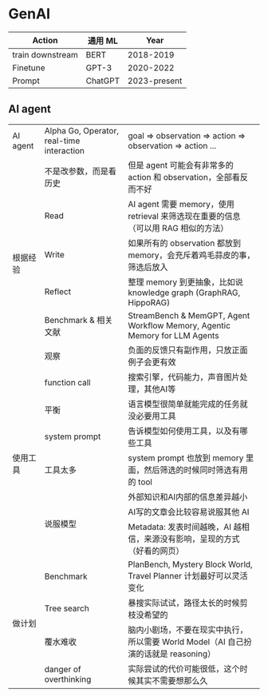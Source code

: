# GenAI

| Action | 通用 ML | Year |
| --- | ---------------- | ---- |
| train downstream | BERT | 2018-2019 |
| Finetune | GPT-3 | 2020-2022 |
| Prompt | ChatGPT | 2023-present |

## AI agent

<table>
  <tr>
    <td>AI agent</td>
    <td>Alpha Go, Operator, real-time interaction</td>
    <td>goal => observation => action => observation => action ...</td>
  </tr>

  <tr>
    <td rowspan="6">根据经验</td>
    <td>不是改参数，而是看历史</td>
    <td>但是 agent 可能会有非常多的 action 和 observation，全部看反而不好</td>
  </tr>
  <tr>
    <td>Read</td>
    <td>AI agent 需要 memory，使用 retrieval 来筛选现在重要的信息（可以用 RAG 相似的方法）</td>
  </tr>
  <tr>
    <td>Write</td>
    <td>如果所有的 observation 都放到 memory，会充斥着鸡毛蒜皮的事，筛选后放入</td>
  </tr>
  <tr>
    <td>Reflect</td>
    <td>整理 memory 到更抽象，比如说 knowledge graph (GraphRAG, HippoRAG)</td>
  </tr>
  <tr>
    <td>Benchmark & 相关文献</td>
    <td>StreamBench & MemGPT, Agent Workflow Memory, Agentic Memory for LLM Agents</td>
  </tr>
  <tr>
    <td>观察</td>
    <td>负面的反馈只有副作用，只放正面例子会更有效</td>
  </tr>

  <tr>
    <td rowspan="7">使用工具</td>
    <td>function call</td>
    <td>搜索引擎，代码能力，声音图片处理，其他AI等</td>
  </tr>
  <tr>
    <td>平衡</td>
    <td>语言模型很简单就能完成的任务就没必要用工具</td>
  </tr>
  <tr>
    <td>system prompt</td>
    <td>告诉模型如何使用工具，以及有哪些工具</td>
  </tr>
  <tr>
    <td>工具太多</td>
    <td>system prompt 也放到 memory 里面，然后筛选的时候同时筛选有用的 tool</td>
  </tr>
  <tr>
    <td rowspan="3">说服模型</td>
    <td>外部知识和AI内部的信息差异越小</td>
  </tr>
  <tr>
    <td>AI写的文章会比较容易说服其他 AI</td>
  </tr>
  <tr>
    <td>Metadata: 发表时间越晚，AI 越相信，来源没有影响，呈现的方式（好看的网页）</td>
  </tr>

  <tr>
    <td rowspan="4">做计划</td>
    <td>Benchmark</td>
    <td>PlanBench, Mystery Block World, Travel Planner 计划最好可以灵活变化</td>
  </tr>
  <tr>
    <td>Tree search</td>
    <td>暴搜实际试试，路径太长的时候剪枝没希望的</td>
  </tr>
  <tr>
    <td>覆水难收</td>
    <td>脑内小剧场，不要在现实中执行，所以需要 World Model（AI 自己扮演的话就是 reasoning）</td>
  </tr>
  <tr>
    <td>danger of overthinking</td>
    <td>实际尝试的代价可能很低，这个时候其实不需要想那么久</td>
  </tr>
<table>